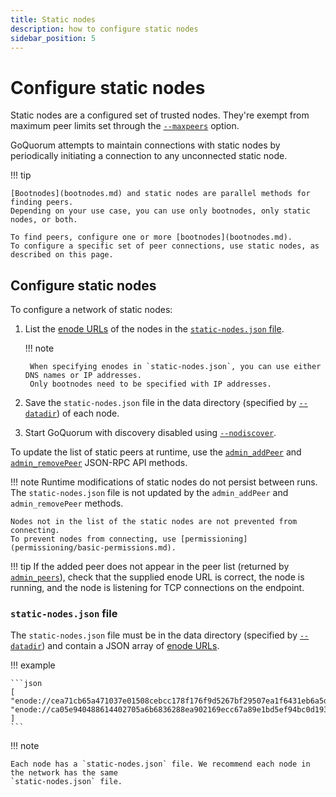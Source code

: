 ```yaml
---
title: Static nodes
description: how to configure static nodes
sidebar_position: 5
---
```


# Configure static nodes

Static nodes are a configured set of trusted nodes. They're exempt from maximum peer limits set through the [`--maxpeers`](https://geth.ethereum.org/docs/interface/command-line-options) option.

GoQuorum attempts to maintain connections with static nodes by periodically initiating a connection to any unconnected static node.

!!! tip

    [Bootnodes](bootnodes.md) and static nodes are parallel methods for finding peers.
    Depending on your use case, you can use only bootnodes, only static nodes, or both.

    To find peers, configure one or more [bootnodes](bootnodes.md).
    To configure a specific set of peer connections, use static nodes, as described on this page.

## Configure static nodes

To configure a network of static nodes:

1.  List the [enode URLs](https://eth.wiki/en/fundamentals/enode-url-format) of the nodes in the [`static-nodes.json` file](#static-nodesjson-file).

    !!! note

         When specifying enodes in `static-nodes.json`, you can use either DNS names or IP addresses.
         Only bootnodes need to be specified with IP addresses.

1.  Save the `static-nodes.json` file in the data directory (specified by [`--datadir`](https://geth.ethereum.org/docs/interface/command-line-options)) of each node.

1.  Start GoQuorum with discovery disabled using [`--nodiscover`](https://geth.ethereum.org/docs/interface/command-line-options).

To update the list of static peers at runtime, use the [`admin_addPeer`](https://etclabscore.github.io/core-geth/JSON-RPC-API/modules/admin/#admin_addpeer) and [`admin_removePeer`](https://etclabscore.github.io/core-geth/JSON-RPC-API/modules/admin/#admin_removepeer) JSON-RPC API methods.

!!! note Runtime modifications of static nodes do not persist between runs. The `static-nodes.json` file is not updated by the `admin_addPeer` and `admin_removePeer` methods.

    Nodes not in the list of the static nodes are not prevented from connecting.
    To prevent nodes from connecting, use [permissioning](permissioning/basic-permissions.md).

!!! tip If the added peer does not appear in the peer list (returned by [`admin_peers`](https://etclabscore.github.io/core-geth/JSON-RPC-API/modules/admin/#admin_peers)), check that the supplied enode URL is correct, the node is running, and the node is listening for TCP connections on the endpoint.

### `static-nodes.json` file

The `static-nodes.json` file must be in the data directory (specified by [`--datadir`](https://geth.ethereum.org/docs/interface/command-line-options)) and contain a JSON array of [enode URLs](https://eth.wiki/en/fundamentals/enode-url-format).

!!! example

    ```json
    [
    "enode://cea71cb65a471037e01508cebcc178f176f9d5267bf29507ea1f6431eb6a5dc67d086dc8dc54358a72299dab1161febc5d7af49d1609c69b42b5e54544145d4f@127.0.0.1:30303",
    "enode://ca05e940488614402705a6b6836288ea902169ecc67a89e1bd5ef94bc0d1933f20be16bc881ffb4be59f521afa8718fc26eec2b0e90f2cd0f44f99bc8103e60f@127.0.0.1:30304"
    ]
    ```

!!! note

    Each node has a `static-nodes.json` file. We recommend each node in the network has the same
    `static-nodes.json` file.
